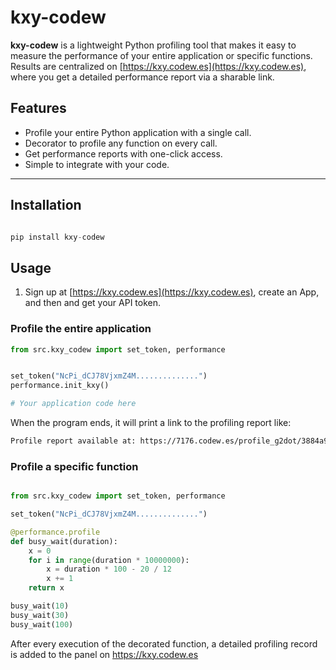 # kxy-codew

**kxy-codew** is a lightweight Python profiling tool that makes it easy to measure the performance of your entire application or specific functions. Results are centralized on [https://kxy.codew.es](https://kxy.codew.es), where you get a detailed performance report via a sharable link.

## Features

- Profile your entire Python application with a single call.
- Decorator to profile any function on every call.
- Get performance reports with one-click access.
- Simple to integrate with your code.

---

## Installation

```python

pip install kxy-codew

```


## Usage

1. Sign up at [https://kxy.codew.es](https://kxy.codew.es), create an App, and then and get your API token.

### Profile the entire application

```python
from src.kxy_codew import set_token, performance


set_token("NcPi_dCJ78VjxmZ4M..............")
performance.init_kxy()

# Your application code here
```

When the program ends, it will print a link to the profiling report like:

```bash
Profile report available at: https://7176.codew.es/profile_g2dot/3884a9eb-c74c-4aac-8443-4536629d82c4
```


### Profile a specific function
```python

from src.kxy_codew import set_token, performance

set_token("NcPi_dCJ78VjxmZ4M..............")

@performance.profile
def busy_wait(duration):
    x = 0
    for i in range(duration * 10000000):
        x = duration * 100 - 20 / 12
        x += 1
    return x

busy_wait(10)
busy_wait(30)
busy_wait(100)
```

After every execution of the decorated function, a detailed profiling record is added to the panel on https://kxy.codew.es
